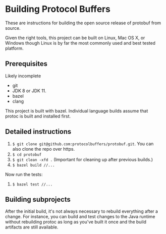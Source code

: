 # Building Protocol Buffers

These are instructions for building the open source release of protobuf from source.

Given the right tools, this project can be built on Linux, Mac OS X, or Windows though Linux is by far the most commonly used and best tested platform.

## Prerequisites

Likely incomplete

* git
* JDK 8 or JDK 11.
* bazel
* clang

This project is built with bazel. Individual language builds assume that protoc is built and
installed first. 


## Detailed instructions

1. `$ git clone git@github.com:protocolbuffers/protobuf.git`. You can also clone the repo over https.
1. `$ cd protobuf`
1. `$ git clean -xfd .` (Important for cleaning up after previous builds.)
1. `$ bazel build //...`

Now run the tests:


1. `$ bazel test //...`



## Building subprojects

After the initial build, it's not always necessary to rebuild everything after a change.
For instance, you can build and test changes to the Java runtime without
rebuilding protoc as long as you've built it once and the build artifacts are still available. 

